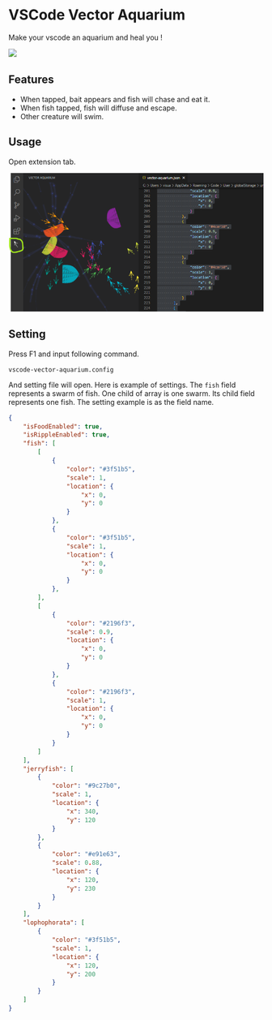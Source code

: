 # VSCode Vector Aquarium

Make your vscode an aquarium and heal you !

<img src="./image.gif" width="600px">


## Features

* When tapped, bait appears and fish will chase and eat it.
* When fish tapped, fish will diffuse and escape.
* Other creature will swim.

## Usage

Open extension tab.

<img src="./open.png" width="600px">

## Setting

Press F1 and input following command.

```
vscode-vector-aquarium.config
```

And setting file will open.
Here is example of settings.
The ```fish``` field represents a swarm of fish.
One child of array is one swarm. Its child field represents one fish.
The setting example is as the field name.

```json
{
    "isFoodEnabled": true,
    "isRippleEnabled": true,
    "fish": [
        [
            {
                "color": "#3f51b5",
                "scale": 1,
                "location": {
                    "x": 0,
                    "y": 0
                }
            },
            {
                "color": "#3f51b5",
                "scale": 1,
                "location": {
                    "x": 0,
                    "y": 0
                }
            },
        ],
        [
            {
                "color": "#2196f3",
                "scale": 0.9,
                "location": {
                    "x": 0,
                    "y": 0
                }
            },
            {
                "color": "#2196f3",
                "scale": 1,
                "location": {
                    "x": 0,
                    "y": 0
                }
            }
        ]
    ],
    "jerryfish": [
        {
            "color": "#9c27b0",
            "scale": 1,
            "location": {
                "x": 340,
                "y": 120
            }
        },
        {
            "color": "#e91e63",
            "scale": 0.88,
            "location": {
                "x": 120,
                "y": 230
            }
        }
    ],
    "lophophorata": [
        {
            "color": "#3f51b5",
            "scale": 1,
            "location": {
                "x": 120,
                "y": 200
            }
        }
    ]
}

```
